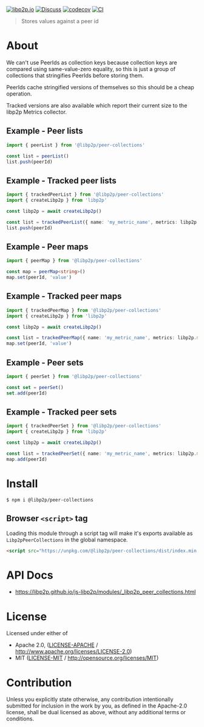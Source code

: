 [![libp2p.io](https://img.shields.io/badge/project-libp2p-yellow.svg?style=flat-square)](http://libp2p.io/)
[![Discuss](https://img.shields.io/discourse/https/discuss.libp2p.io/posts.svg?style=flat-square)](https://discuss.libp2p.io)
[![codecov](https://img.shields.io/codecov/c/github/libp2p/js-libp2p.svg?style=flat-square)](https://codecov.io/gh/libp2p/js-libp2p)
[![CI](https://img.shields.io/github/actions/workflow/status/libp2p/js-libp2p/main.yml?branch=main\&style=flat-square)](https://github.com/libp2p/js-libp2p/actions/workflows/main.yml?query=branch%3Amain)

> Stores values against a peer id

# About

We can't use PeerIds as collection keys because collection keys are compared using same-value-zero equality, so this is just a group of collections that stringifies PeerIds before storing them.

PeerIds cache stringified versions of themselves so this should be a cheap operation.

Tracked versions are also available which report their current size to the libp2p Metrics collector.

## Example - Peer lists

```TypeScript
import { peerList } from '@libp2p/peer-collections'

const list = peerList()
list.push(peerId)
```

## Example - Tracked peer lists

```TypeScript
import { trackedPeerList } from '@libp2p/peer-collections'
import { createLibp2p } from 'libp2p'

const libp2p = await createLibp2p()

const list = trackedPeerList({ name: 'my_metric_name', metrics: libp2p.metrics })
list.push(peerId)
```

## Example - Peer maps

```TypeScript
import { peerMap } from '@libp2p/peer-collections'

const map = peerMap<string>()
map.set(peerId, 'value')
```

## Example - Tracked peer maps

```TypeScript
import { trackedPeerMap } from '@libp2p/peer-collections'
import { createLibp2p } from 'libp2p'

const libp2p = await createLibp2p()

const list = trackedPeerMap({ name: 'my_metric_name', metrics: libp2p.metrics })
map.set(peerId, 'value')
```

## Example - Peer sets

```TypeScript
import { peerSet } from '@libp2p/peer-collections'

const set = peerSet()
set.add(peerId)
```

## Example - Tracked peer sets

```TypeScript
import { trackedPeerSet } from '@libp2p/peer-collections'
import { createLibp2p } from 'libp2p'

const libp2p = await createLibp2p()

const list = trackedPeerSet({ name: 'my_metric_name', metrics: libp2p.metrics })
map.add(peerId)
```

# Install

```console
$ npm i @libp2p/peer-collections
```

## Browser `<script>` tag

Loading this module through a script tag will make it's exports available as `Libp2pPeerCollections` in the global namespace.

```html
<script src="https://unpkg.com/@libp2p/peer-collections/dist/index.min.js"></script>
```

# API Docs

- <https://libp2p.github.io/js-libp2p/modules/_libp2p_peer_collections.html>

# License

Licensed under either of

- Apache 2.0, ([LICENSE-APACHE](LICENSE-APACHE) / <http://www.apache.org/licenses/LICENSE-2.0>)
- MIT ([LICENSE-MIT](LICENSE-MIT) / <http://opensource.org/licenses/MIT>)

# Contribution

Unless you explicitly state otherwise, any contribution intentionally submitted for inclusion in the work by you, as defined in the Apache-2.0 license, shall be dual licensed as above, without any additional terms or conditions.
